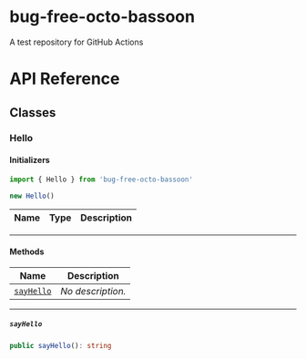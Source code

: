 # bug-free-octo-bassoon
A test repository for GitHub Actions

# API Reference <a name="API Reference" id="api-reference"></a>



## Classes <a name="Classes" id="Classes"></a>

### Hello <a name="Hello" id="bug-free-octo-bassoon.Hello"></a>

#### Initializers <a name="Initializers" id="bug-free-octo-bassoon.Hello.Initializer"></a>

```typescript
import { Hello } from 'bug-free-octo-bassoon'

new Hello()
```

| **Name** | **Type** | **Description** |
| --- | --- | --- |

---

#### Methods <a name="Methods" id="Methods"></a>

| **Name** | **Description** |
| --- | --- |
| <code><a href="#bug-free-octo-bassoon.Hello.sayHello">sayHello</a></code> | *No description.* |

---

##### `sayHello` <a name="sayHello" id="bug-free-octo-bassoon.Hello.sayHello"></a>

```typescript
public sayHello(): string
```





